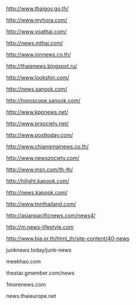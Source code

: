 http://www.thaigov.go.th/

http://www.myhora.com/

http://www.voathai.com/

http://news.mthai.com/

http://www.innnews.co.th/

http://thaienews.blogspot.ru/

http://www.lookshin.com/

http://news.sanook.com/

http://horoscope.sanook.com/

http://www.kppnews.net/

http://www.prsociety.net/

http://www.posttoday.com/

http://www.chiangmainews.co.th/

http://www.newszociety.com/

http://www.msn.com/th-th/

http://hilight.kapook.com/

http://news.kapook.com/

http://www.tnnthailand.com/

http://asianpacificnews.com/news4/

http://m.news-lifestyle.com

http://www.bia.or.th/html_th/site-content/40-news

junknews.today/junk-news

meekhao.com

thestar.gmember.com/news

1morenews.com

news.thaieurope.net
